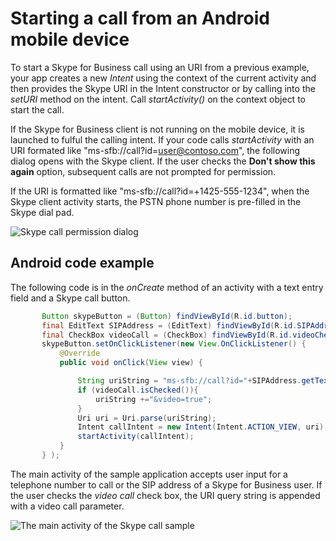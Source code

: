 # Starting a call from an Android mobile device

To start a Skype for Business call using an URI from a previous example, your app creates a new _Intent_ using the context of the current activity 
and then provides the Skype URI in the Intent constructor or by calling into the _setURI_ method on the intent.  Call _startActivity(<yourIntent>)_ 
on the context object to start the call.

If the Skype for Business client is not running on the mobile device, it is launched to fulful the calling intent. If your code calls _startActivity_ with an URI formated like "ms-sfb://call?id=user@contoso.com", 
the following dialog opens with the Skype client. If the user checks the **Don't show this again** option, subsequent calls are not prompted for permission.

If the URI is formatted like "ms-sfb://call?id=+1425-555-1234", when the Skype client activity starts, the PSTN phone number is pre-filled
in the Skype dial pad.

 ![Skype call permission dialog](images/SkypeCallPerm.png)

## Android code example

 The following code is in the _onCreate_ method of an activity with a text entry field and a Skype call button.

 ```java
        Button skypeButton = (Button) findViewById(R.id.button);
        final EditText SIPAddress = (EditText) findViewById(R.id.SIPAddress) ;
        final CheckBox videoCall = (CheckBox) findViewById(R.id.videoCheck);
        skypeButton.setOnClickListener(new View.OnClickListener() {
            @Override
            public void onClick(View view) {

                String uriString = "ms-sfb://call?id="+SIPAddress.getText().toString();
                if (videoCall.isChecked()){
                    uriString +="&video=true";
                }
                Uri uri = Uri.parse(uriString);
                Intent callIntent = new Intent(Intent.ACTION_VIEW, uri);
                startActivity(callIntent);
            }
        } );
 ```
The main activity of the sample application accepts user input for a telephone number to call or the SIP address of a Skype
for Business user. If the user checks the _video call_ check box, the URI query string is appended with a video call parameter.

![The main activity of the Skype call sample](images/SkypeCall.png)
